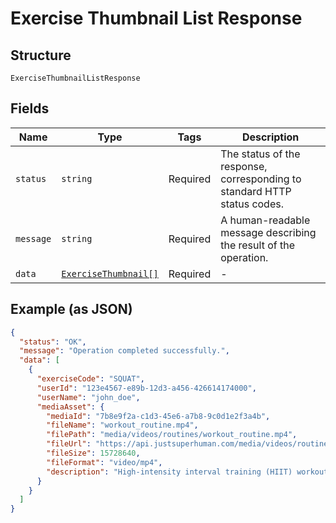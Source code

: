 
# Exercise Thumbnail List Response

## Structure

`ExerciseThumbnailListResponse`

## Fields

| Name | Type | Tags | Description |
|  --- | --- | --- | --- |
| `status` | `string` | Required | The status of the response, corresponding to standard HTTP status codes. |
| `message` | `string` | Required | A human-readable message describing the result of the operation. |
| `data` | [`ExerciseThumbnail[]`](../../doc/models/exercise-thumbnail.md) | Required | - |

## Example (as JSON)

```json
{
  "status": "OK",
  "message": "Operation completed successfully.",
  "data": [
    {
      "exerciseCode": "SQUAT",
      "userId": "123e4567-e89b-12d3-a456-426614174000",
      "userName": "john_doe",
      "mediaAsset": {
        "mediaId": "7b8e9f2a-c1d3-45e6-a7b8-9c0d1e2f3a4b",
        "fileName": "workout_routine.mp4",
        "filePath": "media/videos/routines/workout_routine.mp4",
        "fileUrl": "https://api.justsuperhuman.com/media/videos/routines/workout_routine.mp4",
        "fileSize": 15728640,
        "fileFormat": "video/mp4",
        "description": "High-intensity interval training (HIIT) workout routine for beginners"
      }
    }
  ]
}
```

